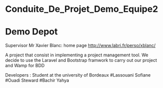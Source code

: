 # Conduite_De_Projet_Demo_Equipe2
# Demo Depot

Supervisor Mr Xavier Blanc: home page http://www.labri.fr/perso/xblanc/


A project that consist in implementing a project management tool.
We decide to use the Laravel and Bootstrap framwork to carry out our project and Wamp for BDD



Developers :
Student at the university of Bordeaux
#Lassouani Sofiane
#Ouadi Steward
#Bachir Yahya

